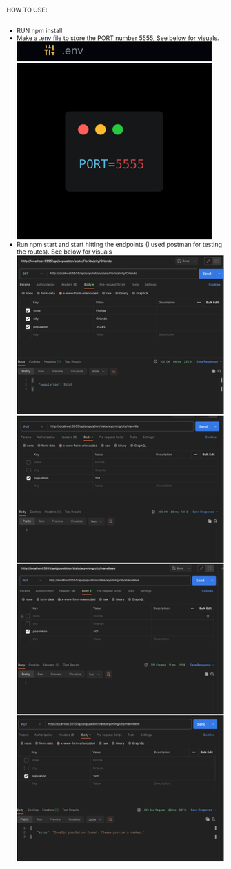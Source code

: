 HOW TO USE:
</br>
</br>
* RUN npm install
* Make a .env file to store the PORT number 5555, See below for visuals.
![ENV](images/dot-env-file.png)
![ENV](images/carbon2.png)
* Run npm start and start hitting the endpoints (I used postman for testing the routes). See below for visuals
![POSTMAN](images/trazi-get-route.png)
![POSTMAN](images/existing200.png)
![POSTMAN](images/created201.png)
![POSTMAN](images/invalid-format-400.png)
</br>
</br>


